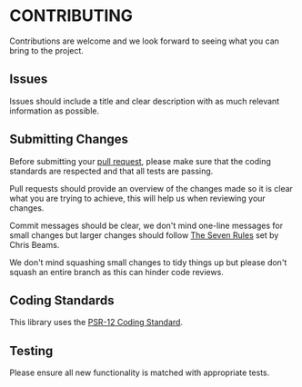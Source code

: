 CONTRIBUTING
============

Contributions are welcome and we look forward to seeing what you can bring to the project.


Issues
------

Issues should include a title and clear description with as much relevant information as possible.


Submitting Changes
------------------

Before submitting your [pull request](https://help.github.com/en/articles/about-pull-requests),
please make sure that the coding standards are respected and that all tests are passing. 

Pull requests should provide an overview of the changes made so it is clear what you are trying to achieve, this will help us when reviewing your changes.

Commit messages should be clear, we don't mind one-line messages for small changes 
but larger changes should follow [The Seven Rules](https://chris.beams.io/posts/git-commit/) set by Chris Beams. 

We don't mind squashing small changes to tidy things up but please don't squash an entire branch as this can hinder code reviews.


Coding Standards
---------------
This library uses the [PSR-12 Coding Standard](https://www.php-fig.org/psr/psr-12/).


Testing
-------
Please ensure all new functionality is matched with appropriate tests.